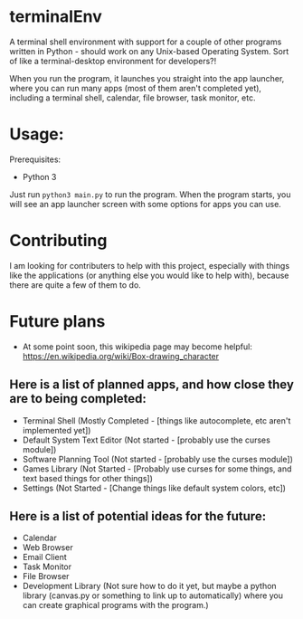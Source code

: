 # terminalEnv
A terminal shell environment with support for a couple of other programs written in Python - should work on any Unix-based Operating System. Sort of like a terminal-desktop environment for developers?!

When you run the program, it launches you straight into the app launcher, where you can run many apps (most of them aren't completed yet), including a terminal shell, calendar, file browser, task monitor, etc.

# Usage:
Prerequisites:
* Python 3

Just run `python3 main.py` to run the program. When the program starts, you will see an app launcher screen with some options for apps you can use.

# Contributing
I am looking for contributers to help with this project, especially with things like the applications (or anything else you would like to help with), because there are quite a few of them to do.

# Future plans

* At some point soon, this wikipedia page may become helpful: https://en.wikipedia.org/wiki/Box-drawing_character

## Here is a list of planned apps, and how close they are to being completed:
* Terminal Shell (Mostly Completed - [things like autocomplete, etc aren't implemented yet])
* Default System Text Editor (Not started - [probably use the curses module])
* Software Planning Tool (Not started - [probably use the curses module])
* Games Library (Not Started - [Probably use curses for some things, and text based things for other things])
* Settings (Not Started - [Change things like default system colors, etc])

## Here is a list of potential ideas for the future:
* Calendar
* Web Browser
* Email Client
* Task Monitor
* File Browser
* Development Library (Not sure how to do it yet, but maybe a python library (canvas.py or something to link up to automatically) where you can create graphical programs with the program.)